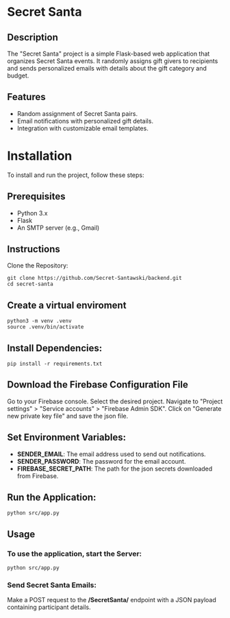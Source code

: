 # Secret Santa
## Description
The "Secret Santa" project is a simple Flask-based web application that organizes Secret Santa events. It randomly assigns gift givers to recipients and sends personalized emails with details about the gift category and budget.

## Features
- Random assignment of Secret Santa pairs.
- Email notifications with personalized gift details.
- Integration with customizable email templates.

# Installation
To install and run the project, follow these steps:

## Prerequisites
- Python 3.x
- Flask
- An SMTP server (e.g., Gmail)

## Instructions
Clone the Repository:

```
git clone https://github.com/Secret-Santawski/backend.git
cd secret-santa
```

## Create a virtual enviroment
```
python3 -m venv .venv
source .venv/bin/activate
```

## Install Dependencies:

```
pip install -r requirements.txt
```

## Download the Firebase Configuration File
Go to your Firebase console. 
Select the desired project. 
Navigate to "Project settings" > "Service accounts" > "Firebase Admin SDK". 
Click on "Generate new private key file" and save the json file.

## Set Environment Variables:

- **SENDER_EMAIL**: The email address used to send out notifications.
- **SENDER_PASSWORD**: The password for the email account.
- **FIREBASE_SECRET_PATH**: The path for the json secrets downloaded from Firebase.

## Run the Application:

```
python src/app.py
```

## Usage
### To use the application, start the Server:

```
python src/app.py
```

### Send Secret Santa Emails:

Make a POST request to the **/SecretSanta/** endpoint with a JSON payload containing participant details.
